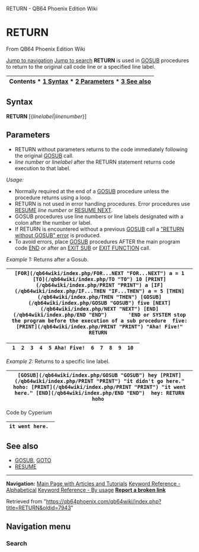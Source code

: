 


RETURN - QB64 Phoenix Edition Wiki








# RETURN



From QB64 Phoenix Edition Wiki



[Jump to navigation](#mw-head)
[Jump to search](#searchInput)
**RETURN** is used in [GOSUB](/qb64wiki/index.php/GOSUB "GOSUB") procedures to return to the original call code line or a specified line label.


  






| Contents * [1 Syntax](#Syntax) * [2 Parameters](#Parameters) * [3 See also](#See_also) |
| --- |


## Syntax


**RETURN** [{*linelabel*|*linenumber*}]
  




## Parameters


* RETURN without parameters returns to the code immediately following the original [GOSUB](/qb64wiki/index.php/GOSUB "GOSUB") call.
* *line number* or *linelabel* after the RETURN statement returns code execution to that label.


  

*Usage:*



* Normally required at the end of a [GOSUB](/qb64wiki/index.php/GOSUB "GOSUB") procedure unless the procedure returns using a loop.
* RETURN is not used in error handling procedures. Error procedures use [RESUME](/qb64wiki/index.php/RESUME "RESUME") *line number* or [RESUME NEXT](/qb64wiki/index.php/RESUME "RESUME").
* GOSUB procedures use line numbers or line labels designated with a colon after the number or label.
* If RETURN is encountered without a previous [GOSUB](/qb64wiki/index.php/GOSUB "GOSUB") call a ["RETURN without GOSUB" error](/qb64wiki/index.php/ERROR_Codes "ERROR Codes") is produced.
* To avoid errors, place [GOSUB](/qb64wiki/index.php/GOSUB "GOSUB") procedures AFTER the main program code [END](/qb64wiki/index.php/END "END") or after an [EXIT SUB](/qb64wiki/index.php/EXIT_SUB "EXIT SUB") or [EXIT FUNCTION](/qb64wiki/index.php/EXIT_FUNCTION "EXIT FUNCTION") call.


  



*Example 1:* Returns after a Gosub.





| ``` [FOR](/qb64wiki/index.php/FOR...NEXT "FOR...NEXT") a = 1 [TO](/qb64wiki/index.php/TO "TO") 10 [PRINT](/qb64wiki/index.php/PRINT "PRINT") a [IF](/qb64wiki/index.php/IF...THEN "IF...THEN") a = 5 [THEN](/qb64wiki/index.php/THEN "THEN") [GOSUB](/qb64wiki/index.php/GOSUB "GOSUB") five [NEXT](/qb64wiki/index.php/NEXT "NEXT") [END](/qb64wiki/index.php/END "END")       'END or SYSTEM stop the program before the execution of a sub procedure  five: [PRINT](/qb64wiki/index.php/PRINT "PRINT") "Aha! Five!" RETURN  ``` |
| --- |




| ```  1  2  3  4  5 Aha! Five!  6  7  8  9  10  ``` |
| --- |


  

*Example 2:* Returns to a specific line label.





| ``` [GOSUB](/qb64wiki/index.php/GOSUB "GOSUB") hey [PRINT](/qb64wiki/index.php/PRINT "PRINT") "it didn't go here." hoho: [PRINT](/qb64wiki/index.php/PRINT "PRINT") "it went here." [END](/qb64wiki/index.php/END "END")  hey: RETURN hoho  ``` |
| --- |


Code by Cyperium


| ``` it went here.  ``` |
| --- |


  




## See also


* [GOSUB](/qb64wiki/index.php/GOSUB "GOSUB"), [GOTO](/qb64wiki/index.php/GOTO "GOTO")
* [RESUME](/qb64wiki/index.php/RESUME "RESUME")


  






---


**Navigation:**
[Main Page with Articles and Tutorials](/qb64wiki/index.php/Main_Page "Main Page")
[Keyword Reference - Alphabetical](/qb64wiki/index.php/Keyword_Reference_-_Alphabetical "Keyword Reference - Alphabetical")
[Keyword Reference - By usage](/qb64wiki/index.php/Keyword_Reference_-_By_usage "Keyword Reference - By usage")
**[Report a broken link](https://qb64phoenix.com/forum/showthread.php?tid=2800)**  





Retrieved from "<https://qb64phoenix.com/qb64wiki/index.php?title=RETURN&oldid=7943>"




## Navigation menu








### Search





















